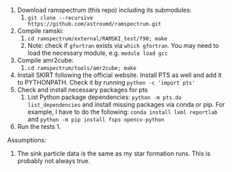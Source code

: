 
1. Download ramspectrum (this repo) including its submodules:
   1. `git clone --recursive https://github.com/astroumd/ramspectrum.git`
2. Compile ramski:
   1. `cd ramspectrum/external/RAMSKI_test/f90; make`
   2. Note: check if `gfortran` exists via `which gfortran`. You may need to load the necessary module, e.g. `module load gcc`
3. Compile amr2cube:
   1. `cd ramspectrum/tools/amr2cube; make`
4. Install SKIRT following the official website. Install PTS as well and add it to PYTHONPATH. Check it by running `python -c 'import pts'`
5. Check and install necessary packages for pts
   1. List Python package dependencies: `python -m pts.do list_dependencies` and install missing packages via conda or pip. For example, I have to do the following: `conda install lxml reportlab` and `python -m pip install fsps opencv-python`
6. Run the tests
   1. 

Assumptions:
1. The sink particle data is the same as my star formation runs. This is probably not always true. 


